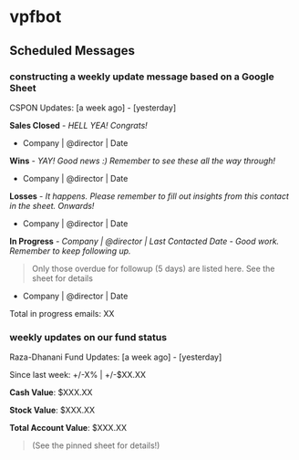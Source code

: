 # vpfbot

## Scheduled Messages

### constructing a weekly update message based on a Google Sheet

CSPON Updates: [a week ago] - [yesterday]

**Sales Closed** - _HELL YEA! Congrats!_
- Company | @director | Date

**Wins** - _YAY! Good news :) Remember to see these all the way through!_
- Company | @director | Date

**Losses** - _It happens. Please remember to fill out insights from this contact in the sheet. Onwards!_
- Company | @director | Date

**In Progress** - _Company | @director | Last Contacted Date_ - _Good work. Remember to keep following up._
> Only those overdue for followup (5 days) are listed here. See the sheet for details

- Company | @director | Date

Total in progress emails: XX

### weekly updates on our fund status

Raza-Dhanani Fund Updates: [a week ago] - [yesterday]

Since last week: +/-X% | +/-$XX.XX

**Cash Value**: $XXX.XX

**Stock Value**: $XXX.XX

**Total Account Value**: $XXX.XX

> (See the pinned sheet for details!)